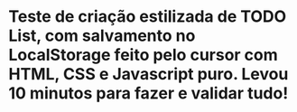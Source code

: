 # Teste de criação estilizada de TODO List, com salvamento no LocalStorage feito pelo cursor com HTML, CSS e Javascript puro. Levou 10 minutos para fazer e validar tudo!
